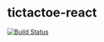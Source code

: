 # tictactoe-react

[![Build Status](https://travis-ci.org/uuzaix/tictactoe-react.svg?branch=master)](https://travis-ci.org/uuzaix/tictactoe-react)
